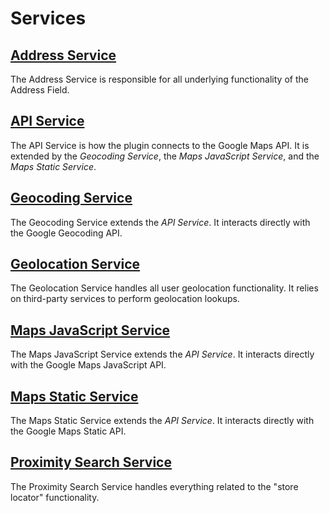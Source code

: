 # Services

## [Address Service](/services/address-service/)

The Address Service is responsible for all underlying functionality of the Address Field.

## [API Service](/services/api-service/)

The API Service is how the plugin connects to the Google Maps API. It is extended by the _Geocoding Service_, the _Maps JavaScript Service_, and the _Maps Static Service_.

## [Geocoding Service](/services/geocoding-service/)

The Geocoding Service extends the _API Service_. It interacts directly with the Google Geocoding API.

## [Geolocation Service](/services/geolocation-service/)

The Geolocation Service handles all user geolocation functionality. It relies on third-party services to perform geolocation lookups.

## [Maps JavaScript Service](/services/maps-javascript-service/)

The Maps JavaScript Service extends the _API Service_. It interacts directly with the Google Maps JavaScript API.

## [Maps Static Service](/services/maps-static-service/)

The Maps Static Service extends the _API Service_. It interacts directly with the Google Maps Static API.

## [Proximity Search Service](/services/proximity-search-service/)

The Proximity Search Service handles everything related to the "store locator" functionality.
